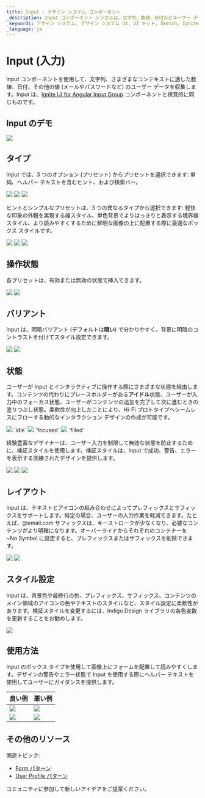```yaml
---
title: Input - デザイン システム コンポーネント
_description: Input コンポーネント シンボルは、文字列、数値、日付などユーザー データのコレクションが使用できます。
_keywords: デザイン システム, デザイン システム UX, UI キット, Sketch, Ignite UI for Angular, Sketch to Angular, Angular, Angular デザイン システム, Sketch からコードをエクスポート, Angular 用のデザイン キット, Sketch HTML, Sketch to HTML, Sketch UI キット
_language: ja
---
```


# Input (入力)

Input コンポーネントを使用して、文字列、さまざまなコンテキストに適した数値、日付、その他の値 (メールやパスワードなど) のユーザー データを収集します。Input は、[Ignite UI for Angular Input Group](https://jp.infragistics.com/products/ignite-ui-angular/angular/components/input_group.html) コンポーネントと視覚的に同じものです。

## Input のデモ

<img class="responsive-img" src="../images/input_demo.png" srcset="../images/input_demo@2x.png 2x" />

## タイプ

Input では、3 つのオプション (プリセット) からプリセットを選択できます: 単純、ヘルパー テキストを含むヒント、および検索バー。

<img class="responsive-img" src="../images/input_simple.png" srcset="../images/input_simple@2x.png 2x" />
<img class="responsive-img" src="../images/input_hint.png" srcset="../images/input_hint@2x.png 2x" />
<img class="responsive-img" src="../images/input_searchbar.png" srcset="../images/input_searchbar@2x.png 2x" />

ヒントとシンプルなプリセットは、3 つの異なるタイプから選択できます: 軽快な印象の外観を実現する線スタイル、単色背景でよりはっきりと表示する境界線スタイル、より読みやすくするために鮮明な画像の上に配置する際に最適なボックス スタイルです。

<img class="responsive-img" src="../images/input_simple.png" srcset="../images/input_simple@2x.png 2x" />
<img class="responsive-img" src="../images/input_border.png" srcset="../images/input_border@2x.png 2x" />
<img class="responsive-img" src="../images/input_box.png" srcset="../images/input_box@2x.png 2x" />

## 操作状態

各プリセットは、有効または無効の状態で挿入できます。

<img class="responsive-img" src="../images/input_enabled.png" srcset="../images/input_enabled@2x.png 2x" />
<img class="responsive-img" src="../images/input_disabled.png" srcset="../images/input_disabled@2x.png 2x" />

## バリアント

Input は、明暗バリアント (デフォルトは**暗い**) で分かりやすく、背景に明暗のコントラストを付けてスタイル設定できます。

<img class="responsive-img" src="../images/input_dark.png" srcset="../images/input_dark@2x.png 2x" />
<img class="responsive-img" src="../images/input_light.png" srcset="../images/input_light@2x.png 2x" />

## 状態

ユーザーが Input とインタラクティブに操作する際にさまざまな状態を経由します。コンテンツの代わりにプレースホルダーがある**アイドル**状態、ユーザーが入力中のフォーカス状態、ユーザーがコンテンツの追加を完了して次に進むときの塗りつぶし状態。柔軟性が向上したことにより、Hi-Fi プロトタイプへシームレスにフローする動的なインタラクション デザインの作成が可能です。

<img class="responsive-img" src="../images/input_idle.png" srcset="../images/input_idle@2x.png 2x" />
`idle`

<img class="responsive-img" src="../images/input_focused.png" srcset="../images/input_focused@2x.png 2x" />
`focused`

<img class="responsive-img" src="../images/input_filled.png" srcset="../images/input_filled@2x.png 2x" />
`filled`

経験豊富なデザイナーは、ユーザー入力を制限して無効な状態を防止するために、検証スタイルを使用します。検証スタイルは、Input で成功、警告、エラーを表示する洗練されたデザインを提供します。

<img class="responsive-img" src="../images/input_success.png" srcset="../images/input_success@2x.png 2x" />
<img class="responsive-img" src="../images/input_warning.png" srcset="../images/input_warning@2x.png 2x" />
<img class="responsive-img" src="../images/input_error.png" srcset="../images/input_error@2x.png 2x" />

## レイアウト

Input は、テキストとアイコンの組み合わせによってプレフィックスとサフィックスをサポートします。特定の場合、ユーザーの入力作業を軽減できます。たとえば、@email.com サフィックスは、キーストロークが少なくなり、必要なコンテンツがより明確になります。オーバーライドからそれぞれのコンテナーを ~No Symbol に設定すると、プレフィックスまたはサフィックスを削除できます。

<img class="responsive-img" src="../images/input_prefix.png" srcset="../images/input_prefix@2x.png 2x" />
<img class="responsive-img" src="../images/input_suffix.png" srcset="../images/input_suffix@2x.png 2x" />

## スタイル設定

Input は、背景色や最終行の色、プレフィックス、サフィックス、コンテンツのメイン領域のアイコンの色やテキストのスタイルなど、スタイル設定に柔軟性があります。検証スタイルを変更するには、Indigo.Design ライブラリの各色変数を更新することをお勧めします。 

<img class="responsive-img" src="../images/input_styling.png" srcset="../images/input_styling@2x.png 2x" />

## 使用方法

Input のボックス タイプを使用して画像上にフォームを配置して読みやすくします。デザインの警告やエラー状態で Input を使用する際にヘルパー テキストを使用してユーザーにガイダンスを提供します。

| 良い例                                                                           | 悪い例                                                                            |
| ---------------------------------------------------------------------------- | -------------------------------------------------------------------------------- |
| <img class="responsive-img" src="../images/input_do1.png" srcset="../images/input_do1@2x.png 2x" /> | <img class="responsive-img" src="../images/input_dont1.png" srcset="../images/input_dont1@2x.png 2x" /> |
| <img class="responsive-img" src="../images/input_do2.png" srcset="../images/input_do2@2x.png 2x" /> | <img class="responsive-img" src="../images/input_dont2.png" srcset="../images/input_dont2@2x.png 2x" /> |

## その他のリソース

関連トピック:

- [Form パターン](../patterns/form.md)
- [User Profile パターン](../patterns/user-profile.md)
  <div class="divider--half"></div>

コミュニティに参加して新しいアイデアをご提案ください。
